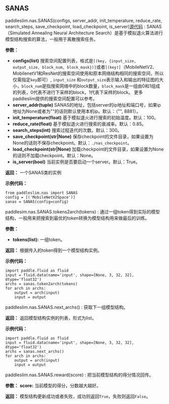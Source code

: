 ## SANAS

paddleslim.nas.SANAS(configs, server_addr, init_temperature, reduce_rate, search_steps, save_checkpoint, load_checkpoint, is_server)[源代码](https://github.com/PaddlePaddle/PaddleSlim/blob/develop/paddleslim/nas/sa_nas.py#L36)
: SANAS（Simulated Annealing Neural Architecture Search）是基于模拟退火算法进行模型结构搜索的算法，一般用于离散搜索任务。

**参数：**
- **configs(list<tuple>)** 搜索空间配置列表，格式是`[(key, {input_size, output_size, block_num, block_mask})]`或者`[(key)]`（MobileNetV2、MobilenetV1和ResNet的搜索空间使用和原本网络结构相同的搜索空间，所以仅需指定`key`即可）, `input_size` 和`output_size`表示输入和输出的特征图的大小，`block_num`是指搜索网络中的block数量，`block_mask`是一组由0和1组成的列表，0代表不进行下采样的block，1代表下采样的block。 更多paddleslim提供的搜索空间配置可以参考。
- **server_addr(tuple)** SANAS的地址，包括server的ip地址和端口号，如果ip地址为None或者为""的话则默认使用本机ip。默认：（"", 8881）。
- **init_temperature(float)** 基于模拟退火进行搜索的初始温度。默认：100。
- **reduce_rate(float)** 基于模拟退火进行搜索的衰减率。默认：0.85。
- **search_steps(int)** 搜索过程迭代的次数。默认：300。
- **save_checkpoint(str|None)** 保存checkpoint的文件目录，如果设置为None的话则不保存checkpoint。默认：`./nas_checkpoint`。
- **load_checkpoint(str|None)** 加载checkpoint的文件目录，如果设置为None的话则不加载checkpoint。默认：None。
- **is_server(bool)** 当前实例是否要启动一个server。默认：True。

**返回：**
一个SANAS类的实例

**示例代码：**
```
from paddleslim.nas import SANAS
config = [('MobileNetV2Space')]
sanas = SANAS(config=config)
```


paddlesim.nas.SANAS.tokens2arch(tokens)
: 通过一组token得到实际的模型结构，一般用来把搜索到最优的token转换为模型结构用来做最后的训练。

**参数：**
- **tokens(list):** 一组token。

**返回：**
根据传入的token得到一个模型结构实例。

**示例代码：**
```
import paddle.fluid as fluid
input = fluid.data(name='input', shape=[None, 3, 32, 32], dtype='float32')
archs = sanas.token2arch(tokens)
for arch in archs:
    output = arch(input)
    input = output
```

paddleslim.nas.SANAS.next_archs()
: 获取下一组模型结构。

**返回：**
返回模型结构实例的列表，形式为list。

**示例代码：**
```
import paddle.fluid as fluid
input = fluid.data(name='input', shape=[None, 3, 32, 32], dtype='float32')
archs = sanas.next_archs()
for arch in archs:
    output = arch(input)
    input = output
```


paddleslim.nas.SANAS.reward(score)
: 把当前模型结构的得分情况回传。

**参数：**
**score<float>:** 当前模型的得分，分数越大越好。

**返回：**
模型结构更新成功或者失败，成功则返回`True`，失败则返回`False`。
